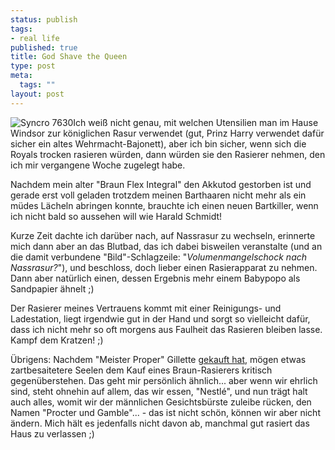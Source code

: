 ```yaml
--- 
status: publish
tags: 
- real life
published: true
title: God Shave the Queen
type: post
meta: 
  tags: ""
layout: post
---
```

<img src="http://fredericiana.de/uploads/050208syncro7630.jpg" alt="Syncro 7630" class="alignleft" />Ich weiß nicht genau, mit welchen Utensilien man im Hause Windsor zur königlichen Rasur verwendet (gut, Prinz Harry verwendet dafür sicher ein altes Wehrmacht-Bajonett), aber ich bin sicher, wenn sich die Royals trocken rasieren würden, dann würden sie den Rasierer nehmen, den ich mir vergangene Woche zugelegt habe.

Nachdem mein alter "Braun Flex Integral" den Akkutod gestorben ist und gerade erst voll geladen trotzdem meinen Barthaaren nicht mehr als ein müdes Lächeln abringen konnte, brauchte ich einen neuen Bartkiller, wenn ich nicht bald so aussehen will wie Harald Schmidt!

<!--more-->

Kurze Zeit dachte ich darüber nach, auf Nassrasur zu wechseln, erinnerte mich dann aber an das Blutbad, das ich dabei bisweilen veranstalte (und an die damit verbundene "Bild"-Schlagzeile: "<em>Volumenmangelschock nach Nassrasur?</em>"), und beschloss, doch lieber einen Rasierapparat zu nehmen. Dann aber natürlich einen, dessen Ergebnis mehr einem Babypopo als Sandpapier ähnelt ;)

Der Rasierer meines Vertrauens kommt mit einer Reinigungs- und Ladestation, liegt irgendwie gut in der Hand und sorgt so vielleicht dafür, dass ich nicht mehr so oft morgens aus Faulheit das Rasieren bleiben lasse. Kampf dem Kratzen! ;)

Übrigens: Nachdem "Meister Proper" Gillette <a href="http://www.zeit.de/2005/06/Gilette">gekauft hat</a>, mögen etwas zartbesaitetere Seelen dem Kauf eines Braun-Rasierers kritisch gegenüberstehen. Das geht mir persönlich ähnlich... aber wenn wir ehrlich sind, steht ohnehin auf allem, das wir essen, "Nestlé", und nun trägt halt auch alles, womit wir der männlichen Gesichtsbürste zuleibe rücken, den Namen "Procter und Gamble"... - das ist nicht schön, können wir aber nicht ändern. Mich hält es jedenfalls nicht davon ab, manchmal gut rasiert das Haus zu verlassen ;)

<!--adsense-->
